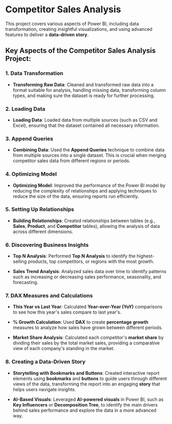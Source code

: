 # Competitor Sales Analysis

This project covers various aspects of Power BI, including data transformation, creating insightful visualizations, and using advanced features to deliver a **data-driven story**.

## Key Aspects of the Competitor Sales Analysis Project:

### 1. Data Transformation
- **Transforming Raw Data**: Cleaned and transformed raw data into a format suitable for analysis, handling missing data, transforming column types, and making sure the dataset is ready for further processing.

### 2. Loading Data
- **Loading Data**: Loaded data from multiple sources (such as CSV and Excel), ensuring that the dataset contained all necessary information.
  
### 3. Append Queries
- **Combining Data**: Used the **Append Queries** technique to combine data from multiple sources into a single dataset. This is crucial when merging competitor sales data from different regions or periods.

### 4. Optimizing Model
- **Optimizing Model**: Improved the performance of the Power BI model by reducing the complexity of relationships and applying techniques to reduce the size of the data, ensuring reports run efficiently.

### 5. Setting Up Relationships
- **Building Relationships**: Created relationships between tables (e.g., **Sales**, **Product**, and **Competitor** tables), allowing the analysis of data across different dimensions.

### 6. Discovering Business Insights
- **Top N Analysis**: Performed **Top N Analysis** to identify the highest-selling products, top competitors, or regions with the most growth.
  
- **Sales Trend Analysis**: Analyzed sales data over time to identify patterns such as increasing or decreasing sales performance, seasonality, and forecasting.

### 7. DAX Measures and Calculations
- **This Year vs Last Year**: Calculated **Year-over-Year (YoY)** comparisons to see how this year's sales compare to last year's.
  
- **% Growth Calculation**: Used **DAX** to create **percentage growth** measures to analyze how sales have grown between different periods.

- **Market Share Analysis**: Calculated each competitor's **market share** by dividing their sales by the total market sales, providing a comparative view of each company's standing in the market.

### 8. Creating a Data-Driven Story

- **Storytelling with Bookmarks and Buttons**: Created interactive report elements using **bookmarks** and **buttons** to guide users through different views of the data, transforming the report into an engaging **story** that helps users navigate insights.

- **AI-Based Visuals**: Leveraged **AI-powered visuals** in Power BI, such as **Key Influencers** or **Decomposition Tree**, to identify the main drivers behind sales performance and explore the data in a more advanced way.
